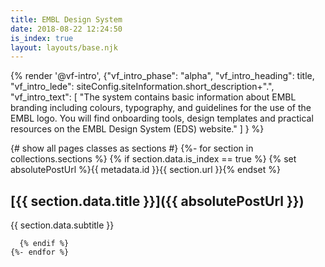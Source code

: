 ```yaml
---
title: EMBL Design System
date: 2018-08-22 12:24:50
is_index: true
layout: layouts/base.njk
---
```



{% render '@vf-intro', {"vf_intro_phase": "alpha", "vf_intro_heading": title,
  "vf_intro_lede": siteConfig.siteInformation.short_description+".",
  "vf_intro_text": [
    "The system contains basic information about EMBL branding including colours, typography, and guidelines for the use of the EMBL logo. You will find onboarding tools, design templates and practical resources on the EMBL Design System (EDS) website."
  ]
} %}




<section class="embl-grid embl-grid--has-centered-content">
  <div></div>
  <div class="vf-content">
    {# show all pages classes as sections #}
    {%- for section in collections.sections %}
      {% if section.data.is_index ==  true %}
        {% set absolutePostUrl %}{{ metadata.id }}{{ section.url }}{% endset %}

## [{{ section.data.title }}]({{ absolutePostUrl }})

{{ section.data.subtitle }}

      {% endif %}
    {%- endfor %}
  </div>
</section>
